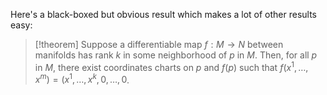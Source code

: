 Here's a black-boxed but obvious result which makes a lot of other results easy:

>[!theorem]
>Suppose a differentiable map $f:M\to N$ between manifolds has rank $k$ in some neighborhood of $p$ in $M$. Then, for all $p$ in $M$, there exist coordinates charts on $p$ and $f(p)$ such that $f(x^1,\dots, x^m) = (x^1,\dots, x^k,0,\dots, 0$.